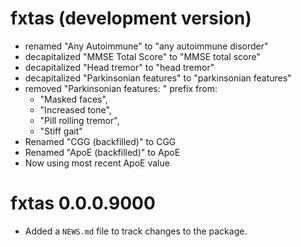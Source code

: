 # fxtas (development version)

* renamed "Any Autoimmune" to "any autoimmune disorder"
* decapitalized "MMSE Total Score" to "MMSE total score"
* decapitalized "Head tremor" to "head tremor"
* decapitalized "Parkinsonian features" to "parkinsonian features"
* removed "Parkinsonian features: " prefix from:
  - "Masked faces",
  - "Increased tone",
  - "Pill rolling tremor",
  - "Stiff gait"
* Renamed "CGG (backfilled)" to CGG
* Renamed "ApoE (backfilled)" to ApoE
* Now using most recent ApoE value

# fxtas 0.0.0.9000

* Added a `NEWS.md` file to track changes to the package.
